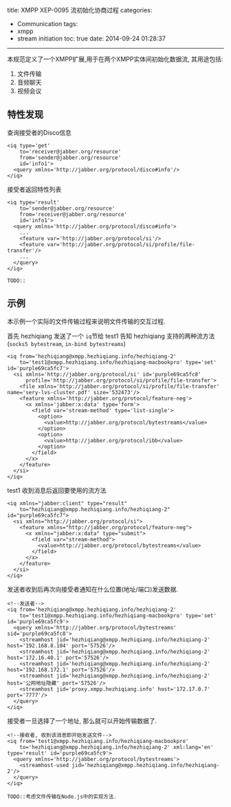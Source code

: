 title: XMPP XEP-0095 流初始化协商过程
categories:
  - Communication
tags:
  - xmpp
  - stream initiation
toc: true
date: 2014-09-24 01:28:37
---

本规范定义了一个XMPP扩展,用于在两个XMPP实体间初始化数据流, 其用途包括:

1. 文件传输
2. 音频聊天
3. 视频会议

<!--more-->

## 特性发现

查询接受者的Disco信息

```
<iq type='get'
    to='receiver@jabber.org/resource'
    from='sender@jabber.org/resource'
    id='info1'>
  <query xmlns='http://jabber.org/protocol/disco#info'/>
</iq>
```

接受者返回特性列表


```
<iq type='result'
    to='sender@jabber.org/resource'
    from='receiver@jabber.org/resource'
    id='info1'>
  <query xmlns='http://jabber.org/protocol/disco#info'>
    ...
    <feature var='http://jabber.org/protocol/si'/>
    <feature var='http://jabber.org/protocol/si/profile/file-transfer'/>
    ...
  </query>
</iq>
```

    TODO::

## 示例

本示例一个实际的文件传输过程来说明文件传输的交互过程.

首先 hezhiqiang 发送了一个 `iq`节给 test1 告知 hezhiqiang 支持的两种流方法(`socks5 bytestream`, `in-bind bytestreams`)

```
<iq from='hezhiqiang@xmpp.hezhiqiang.info/hezhiqiang-2'
    to='test1@xmpp.hezhiqiang.info/hezhiqiang-macbookpro' type='set' id='purple69ca5fc7'>
  <si xmlns='http://jabber.org/protocol/si' id='purple69ca5fc8'
      profile='http://jabber.org/protocol/si/profile/file-transfer'>
    <file xmlns='http://jabber.org/protocol/si/profile/file-transfer' name='sery-lvs-cluster.pdf' size='532473'/>
    <feature xmlns='http://jabber.org/protocol/feature-neg'>
      <x xmlns='jabber:x:data' type='form'>
        <field var='stream-method' type='list-single'>
          <option>
            <value>http://jabber.org/protocol/bytestreams</value>
          </option>
          <option>
            <value>http://jabber.org/protocol/ibb</value>
          </option>
        </field>
      </x>
    </feature>
  </si>
</iq>
```

test1 收到消息后返回要使用的流方法

```
<iq xmlns="jabber:client" type="result"
    to="hezhiqiang@xmpp.hezhiqiang.info/hezhiqiang-2" id="purple69ca5fc7">
  <si xmlns="http://jabber.org/protocol/si">
    <feature xmlns="http://jabber.org/protocol/feature-neg">
      <x xmlns="jabber:x:data" type="submit">
        <field var="stream-method">
          <value>http://jabber.org/protocol/bytestreams</value>
        </field>
      </x>
    </feature>
  </si>
</iq>
```

发送者收到后再次向接受者通知在什么位置(地址/端口)发送数据.

```
<!--发送者-->
<iq from='hezhiqiang@xmpp.hezhiqiang.info/hezhiqiang-2'
    to='test1@xmpp.hezhiqiang.info/hezhiqiang-macbookpro' type='set' id='purple69ca5fc9'>
  <query xmlns='http://jabber.org/protocol/bytestreams' sid='purple69ca5fc8'>
    <streamhost jid='hezhiqiang@xmpp.hezhiqiang.info/hezhiqiang-2' host='192.168.8.104' port='57526'/>
    <streamhost jid='hezhiqiang@xmpp.hezhiqiang.info/hezhiqiang-2' host='172.16.40.1' port='57526'/>
    <streamhost jid='hezhiqiang@xmpp.hezhiqiang.info/hezhiqiang-2' host='192.168.172.1' port='57526'/>
    <streamhost jid='hezhiqiang@xmpp.hezhiqiang.info/hezhiqiang-2' host='公网地址隐藏' port='57526'/>
    <streamhost jid='proxy.xmpp.hezhiqiang.info' host='172.17.0.7' port='7777'/>
  </query>
</iq>
```

接受者一旦选择了一个地址, 那么就可以开始传输数据了.

```
<!--接收者, 收到该消息即开始发送文件-->
<iq from='test1@xmpp.hezhiqiang.info/hezhiqiang-macbookpro'
    to='hezhiqiang@xmpp.hezhiqiang.info/hezhiqiang-2' xml:lang='en' type='result' id='purple69ca5fc9'>
  <query xmlns='http://jabber.org/protocol/bytestreams'>
    <streamhost-used jid='hezhiqiang@xmpp.hezhiqiang.info/hezhiqiang-2'/>
  </query>
</iq>
```

    TODO::考虑文件传输在Node.js中的实现方法.
